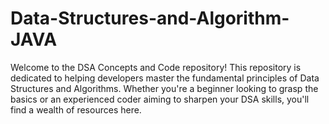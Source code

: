 # Data-Structures-and-Algorithm-JAVA
Welcome to the DSA Concepts and Code repository! This repository is dedicated to helping developers master the fundamental principles of Data Structures and Algorithms. Whether you're a beginner looking to grasp the basics or an experienced coder aiming to sharpen your DSA skills, you'll find a wealth of resources here.
